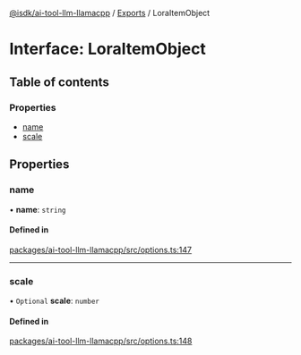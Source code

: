 [@isdk/ai-tool-llm-llamacpp](../README.md) / [Exports](../modules.md) / LoraItemObject

# Interface: LoraItemObject

## Table of contents

### Properties

- [name](LoraItemObject.md#name)
- [scale](LoraItemObject.md#scale)

## Properties

### name

• **name**: `string`

#### Defined in

[packages/ai-tool-llm-llamacpp/src/options.ts:147](https://github.com/isdk/ai-tool-llm-llamacpp.js/blob/fc98f39e3b115ecb3b202be85a03fb23642cba74/src/options.ts#L147)

___

### scale

• `Optional` **scale**: `number`

#### Defined in

[packages/ai-tool-llm-llamacpp/src/options.ts:148](https://github.com/isdk/ai-tool-llm-llamacpp.js/blob/fc98f39e3b115ecb3b202be85a03fb23642cba74/src/options.ts#L148)
